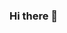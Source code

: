 ### Hi there 👋

<!--
**nnnm5/NNNM5** is a ✨ _special_ ✨ repository because its `README.md` (this file) appears on your GitHub profile.

![Uploading image.png…]()


Here are some ideas to get you started:

- 🔭 I’m currently working on ...
- 🌱 I’m currently learning ...
- 👯 I’m looking to collaborate on ...
- 🤔 I’m looking for help with ...
- 💬 Ask me about ...
- 📫 How to reach me: ...
- 😄 Pronouns: ...
- ⚡ Fun fact: ...
-->
